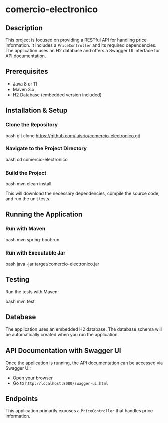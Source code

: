 # comercio-electronico

## Description

This project is focused on providing a RESTful API for handling price information. It includes a `PriceController` and its required dependencies. The application uses an H2 database and offers a Swagger UI interface for API documentation.

## Prerequisites

- Java 8 or 11
- Maven 3.x
- H2 Database (embedded version included)

## Installation & Setup

### Clone the Repository

bash
git clone https://github.com/luisrio/comercio-electronico.git


### Navigate to the Project Directory

bash
cd comercio-electronico


### Build the Project

bash
mvn clean install


This will download the necessary dependencies, compile the source code, and run the unit tests.

## Running the Application

### Run with Maven

bash
mvn spring-boot:run


### Run with Executable Jar

bash
java -jar target/comercio-electronico.jar


## Testing

Run the tests with Maven:

bash
mvn test


## Database

The application uses an embedded H2 database. The database schema will be automatically created when you run the application.

## API Documentation with Swagger UI

Once the application is running, the API documentation can be accessed via Swagger UI:

- Open your browser
- Go to `http://localhost:8080/swagger-ui.html`

## Endpoints

This application primarily exposes a `PriceController` that handles price information.